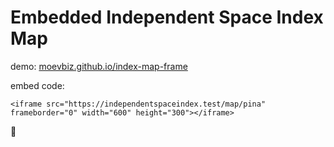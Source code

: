 # Embedded Independent Space Index Map

demo: [moevbiz.github.io/index-map-frame](moevbiz.github.io/index-map-frame)

embed code:
```
<iframe src="https://independentspaceindex.test/map/pina" frameborder="0" width="600" height="300"></iframe>
```
🎯
